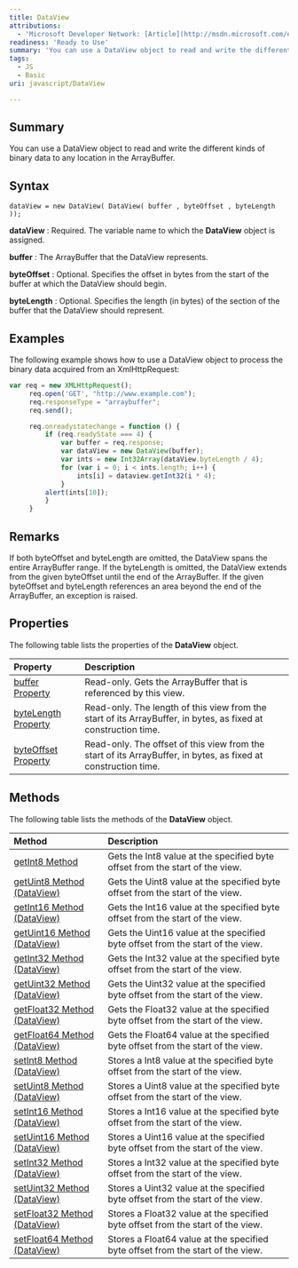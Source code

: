 ```yaml
---
title: DataView
attributions:
  - 'Microsoft Developer Network: [Article](http://msdn.microsoft.com/en-us/library/ie/br212463(v=vs.94).aspx)'
readiness: 'Ready to Use'
summary: 'You can use a DataView object to read and write the different kinds of binary data to any location in the ArrayBuffer.'
tags:
  - JS
  - Basic
uri: javascript/DataView

---
```

## Summary

You can use a DataView object to read and write the different kinds of binary data to any location in the ArrayBuffer.

## Syntax

    dataView = new DataView( DataView( buffer , byteOffset , byteLength ));

**dataView**
:   Required. The variable name to which the **DataView** object is assigned.

**buffer**
:   The ArrayBuffer that the DataView represents.

**byteOffset**
:   Optional. Specifies the offset in bytes from the start of the buffer at which the DataView should begin.

**byteLength**
:   Optional. Specifies the length (in bytes) of the section of the buffer that the DataView should represent.

## Examples

The following example shows how to use a DataView object to process the binary data acquired from an XmlHttpRequest:

``` js
var req = new XMLHttpRequest();
     req.open('GET', "http://www.example.com");
     req.responseType = "arraybuffer";
     req.send();

     req.onreadystatechange = function () {
         if (req.readyState === 4) {
             var buffer = req.response;
             var dataView = new DataView(buffer);
             var ints = new Int32Array(dataView.byteLength / 4);
             for (var i = 0; i < ints.length; i++) {
                 ints[i] = dataview.getInt32(i * 4);
             }
         alert(ints[10]);
         }
     }
```

## Remarks

If both byteOffset and byteLength are omitted, the DataView spans the entire ArrayBuffer range. If the byteLength is omitted, the DataView extends from the given byteOffset until the end of the ArrayBuffer. If the given byteOffset and byteLength references an area beyond the end of the ArrayBuffer, an exception is raised.

## Properties

The following table lists the properties of the **DataView** object.

|Property|Description|
|:-------|:----------|
|[buffer Property](/javascript/DataView/buffer)|Read-only. Gets the ArrayBuffer that is referenced by this view.|
|[byteLength Property](/javascript/DataView/byteLength)|Read-only. The length of this view from the start of its ArrayBuffer, in bytes, as fixed at construction time.|
|[byteOffset Property](/javascript/DataView/byteOffset)|Read-only. The offset of this view from the start of its ArrayBuffer, in bytes, as fixed at construction time.|

## Methods

The following table lists the methods of the **DataView** object.

|Method|Description|
|:-----|:----------|
|[getInt8 Method](/javascript/DataView/getInt8)|Gets the Int8 value at the specified byte offset from the start of the view.|
|[getUint8 Method (DataView)](/javascript/DataView/getUint8)|Gets the Uint8 value at the specified byte offset from the start of the view.|
|[getInt16 Method (DataView)](/javascript/DataView/getInt16)|Gets the Int16 value at the specified byte offset from the start of the view.|
|[getUint16 Method (DataView)](/javascript/DataView/getUint16)|Gets the Uint16 value at the specified byte offset from the start of the view.|
|[getInt32 Method (DataView)](/javascript/DataView/getInt32)|Gets the Int32 value at the specified byte offset from the start of the view.|
|[getUint32 Method (DataView)](/javascript/DataView/getUint32)|Gets the Uint32 value at the specified byte offset from the start of the view.|
|[getFloat32 Method (DataView)](/javascript/DataView/getFloat32)|Gets the Float32 value at the specified byte offset from the start of the view.|
|[getFloat64 Method (DataView)](/javascript/DataView/getFloat64)|Gets the Float64 value at the specified byte offset from the start of the view.|
|[setInt8 Method (DataView)](/javascript/DataView/setInt8)|Stores a Int8 value at the specified byte offset from the start of the view.|
|[setUint8 Method (DataView)](/javascript/DataView/setUint8)|Stores a Uint8 value at the specified byte offset from the start of the view.|
|[setInt16 Method (DataView)](/javascript/DataView/setInt16)|Stores a Int16 value at the specified byte offset from the start of the view.|
|[setUint16 Method (DataView)](/javascript/DataView/setUint16)|Stores a Uint16 value at the specified byte offset from the start of the view.|
|[setInt32 Method (DataView)](/javascript/DataView/setInt32)|Stores a Int32 value at the specified byte offset from the start of the view.|
|[setUint32 Method (DataView)](/javascript/DataView/setUint32)|Stores a Uint32 value at the specified byte offset from the start of the view.|
|[setFloat32 Method (DataView)](/javascript/DataView/setFloat32)|Stores a Float32 value at the specified byte offset from the start of the view.|
|[setFloat64 Method (DataView)](/javascript/DataView/setFloat64)|Stores a Float64 value at the specified byte offset from the start of the view.|

